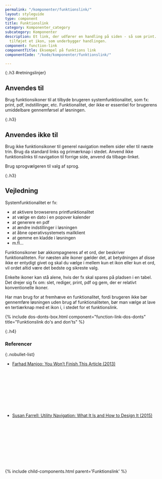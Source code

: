 ```yaml
---
permalink: "/komponenter/funktionslink/"
layout: styleguide
type: component
title: Funktionslink
category: Komponenter_category
subcategory: Komponenter
description: Et link, der udfører en handling på siden - så som print. Der er gerne
  tilføjet et ikon, som underbygger handlingen.
component: function-link
componentTitle: Eksempel på funktions link
componentCode: "/kode/komponenter/funktionslink/"

---
```

{:.h3 #retningslinjer}
## Anvendes til

Brug funktionsikoner til at tilbyde brugeren systemfunktionalitet, som fx: print, pdf, indstillinger, etc. Funktionalitet, der ikke er essentiel for brugerens umiddelbare gennemførsel af løsningen.

{:.h3}
## Anvendes ikke til

Brug ikke funktionsikoner til generel navigation mellem sider eller til næste trin. Brug da standard links og primærknap i stedet. Anvend ikke funktionslinks til navigation til forrige side, anvend da tilbage-linket.

Brug sprogvælgeren til valg af sprog.

{:.h3}
## Vejledning

Systemfunktionalitet er fx:

- at aktivere browserens printfunktionalitet
- at vælge en dato i en popover kalender
- at generere en pdf
- at ændre indstillinger i løsningen
- at åbne operativsystemets mailklient
- at gemme en kladde i løsningen
- m.fl...

Funktionsikoner bør akkompagneres af et ord, der beskriver funktionaliteten. For næsten alle ikoner gælder det, at betydningen af disse ikke er entydigt givet og skal du vælge i mellem kun et ikon eller kun et ord, vil ordet altid være det bedste og sikreste valg.

Enkelte ikoner kan stå alene, hvis der fx skal spares på pladsen i en tabel. Det drejer sig fx om: slet, rediger, print, pdf og gem, der er relativt konventionelle ikoner.

Har man brug for at fremhæve en funktionalitet, fordi brugeren ikke bør gennemføre løsningen uden brug af funktionaliteten, bør man vælge at lave en tertiærknap med et ikon i, i stedet for et funktionslink.

{% include dos-donts-box.html component="function-link-dos-donts" title="Funktionslink do's and don'ts" %}

{:.h4}
### Referencer

{:.nobullet-list}
- <a href="https://slate.com/technology/2013/06/how-people-read-online-why-you-wont-finish-this-article.html" class="icon-link">Farhad Manjoo: You Won’t Finish This Article (2013)<svg class="icon-svg" focusable="false" aria-hidden="true"><use xlink:href="#open-in-new"></use></svg></a>
- <a href="https://www.nngroup.com/articles/utility-navigation/" class="icon-link">Susan Farrell: Utility Navigation: What It Is and How to Design It (2015)<svg class="icon-svg" focusable="false" aria-hidden="true"><use xlink:href="#open-in-new"></use></svg></a>

{% include child-components.html parent='Funktionslink' %}
